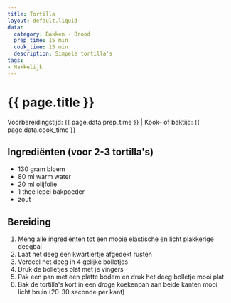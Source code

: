 ```yaml
---
title: Tortilla
layout: default.liquid
data:
  category: Bakken - Brood
  prep_time: 15 min
  cook_time: 15 min
  description: Simpele tortilla's
tags:
- Makkelijk
---
```

# {{ page.title }}

Voorbereidingstijd: {{ page.data.prep_time }} | Kook- of baktijd: {{ page.data.cook_time }}

## Ingrediënten (voor 2-3 tortilla's)
- 130 gram bloem
- 80 ml warm water
- 20 ml olijfolie
- 1 thee lepel bakpoeder
- zout

## Bereiding
1. Meng alle ingrediënten tot een mooie elastische en licht plakkerige deegbal
2. Laat het deeg een kwartiertje afgedekt rusten
3. Verdeel het deeg in 4 gelijke bolletjes
4. Druk de bolletjes plat met je vingers
5. Pak een pan met een platte bodem en druk het deeg bolletje mooi plat
6. Bak de tortilla's kort in een droge koekenpan aan beide kanten mooi licht bruin (20-30 seconde per kant)